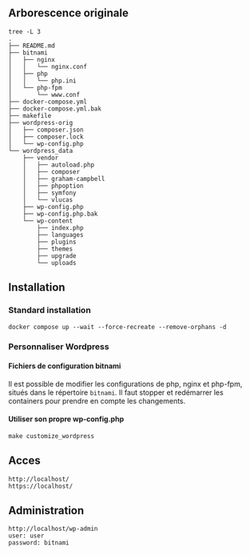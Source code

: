 ## Arborescence originale
```
tree -L 3
.
├── README.md
├── bitnami
│   ├── nginx
│   │   └── nginx.conf
│   ├── php
│   │   └── php.ini
│   └── php-fpm
│       └── www.conf
├── docker-compose.yml
├── docker-compose.yml.bak
├── makefile
├── wordpress-orig
│   ├── composer.json
│   ├── composer.lock
│   └── wp-config.php
└── wordpress_data
    ├── vendor
    │   ├── autoload.php
    │   ├── composer
    │   ├── graham-campbell
    │   ├── phpoption
    │   ├── symfony
    │   └── vlucas
    ├── wp-config.php
    ├── wp-config.php.bak
    └── wp-content
        ├── index.php
        ├── languages
        ├── plugins
        ├── themes
        ├── upgrade
        └── uploads
```

## Installation


### Standard installation

```
docker compose up --wait --force-recreate --remove-orphans -d
```

### Personnaliser Wordpress

#### Fichiers de configuration bitnami

Il est possible de modifier les configurations de php, nginx et php-fpm, situés dans le répertoire `bitnami`. Il faut stopper et redémarrer les containers pour prendre en compte les changements.

#### Utiliser son propre wp-config.php

```
make customize_wordpress
```

## Acces

```
http://localhost/
https://localhost/
```

## Administration

```
http://localhost/wp-admin
user: user
password: bitnami
```